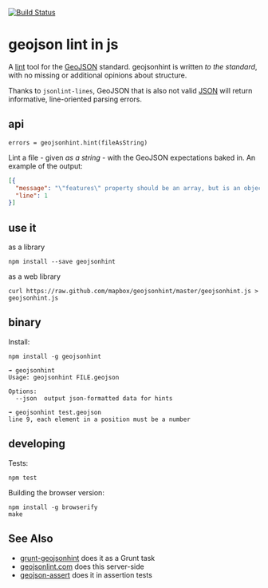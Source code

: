 [![Build Status](https://secure.travis-ci.org/mapbox/geojsonhint.png?branch=master)](http://travis-ci.org/mapbox/geojsonhint)

# geojson lint in js

A [lint](http://bit.ly/12jjJyW) tool for the [GeoJSON](http://www.geojson.org/)
standard. geojsonhint is written _to the standard_, with no missing or additional
opinions about structure.

Thanks to `jsonlint-lines`, GeoJSON that is also not valid [JSON](http://json.org/)
will return informative, line-oriented parsing errors.

## api

`errors = geojsonhint.hint(fileAsString)`

Lint a file - given _as a string_ - with the GeoJSON expectations baked in.
An example of the output:

```json
[{
  "message": "\"features\" property should be an array, but is an object instead",
  "line": 1
}]
```

## use it

as a library

    npm install --save geojsonhint

as a web library

    curl https://raw.github.com/mapbox/geojsonhint/master/geojsonhint.js > geojsonhint.js

## binary

Install:

    npm install -g geojsonhint

```
➟ geojsonhint
Usage: geojsonhint FILE.geojson

Options:
  --json  output json-formatted data for hints
```

```
➟ geojsonhint test.geojson
line 9, each element in a position must be a number
```

## developing

Tests:

    npm test

Building the browser version:

    npm install -g browserify
    make

## See Also

* [grunt-geojsonhint](https://github.com/jieter/grunt-geojsonhint) does it as a Grunt task
* [geojsonlint.com](http://geojsonlint.com/) does this server-side
* [geojson-assert](https://github.com/calvinmetcalf/geojson-assert) does it in assertion tests
